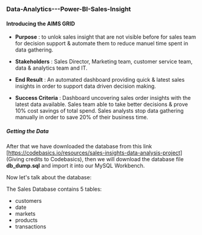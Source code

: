 ### Data-Analytics---Power-BI-Sales-Insight

#### Introducing the AIMS GRID

- **Purpose** : to unlok sales insight that are not visible before for sales team for decision support & automate them to reduce manuel time spent in data gathering.

-  **Stakeholders** : Sales Director, Marketing team, customer service team, data & analytics team and IT.

-  **End Result** : An automated dashboard providing quick & latest sales insights in order to support data driven decision making.

-   **Success Criteria** : Dashboard uncovering sales order insights with the latest data available. Sales team able to take better decisions & prove 10% cost savings of total spend. Sales analysts stop data gathering manually in order to save 20% of their business time.


##### Getting the Data

After that we have downloaded the database from this link [https://codebasics.io/resources/sales-insights-data-analysis-project] (Giving credits to Codebasics), then we will download the database file **db_dump.sql** and import it into our MySQL Workbench.

Now let's talk about the database:


The Sales Database contains 5 tables:
-  customers
-  date
-  markets
-  products
-  transactions
